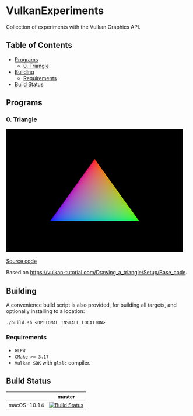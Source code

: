 # VulkanExperiments

Collection of experiments with the Vulkan Graphics API.

## Table of Contents

- [Programs](#programs)
  - [0. Triangle](#0-triangle)
- [Building](#building)
  - [Requirements](#requirements)
- [Build Status](#build-status)

## Programs

### 0. Triangle

![Triangle](./src/triangle/triangle.png)

[Source code](src/triangle/main.cpp)

Based on https://vulkan-tutorial.com/Drawing_a_triangle/Setup/Base_code.

## Building

A convenience build script is also provided, for building all targets, and optionally installing to a location:
```
./build.sh <OPTIONAL_INSTALL_LOCATION>
```

### Requirements

- `GLFW`
- `CMake >=-3.17`
- `Vulkan SDK` with `glslc` compiler.

## Build Status

|       | master | 
| ----- | ------ | 
| macOS-10.14 | [![Build Status](https://travis-ci.com/moddyz/VulkanExperiments.svg?branch=master)](https://travis-ci.com/moddyz/VulkanExperiments) |

